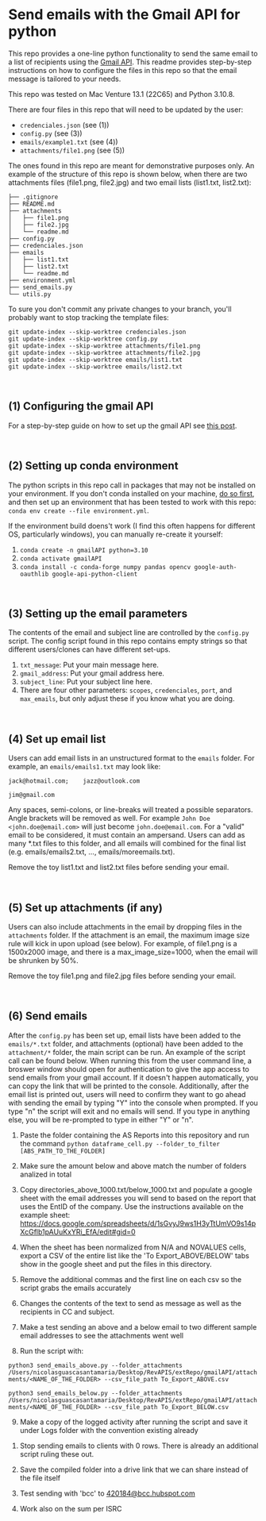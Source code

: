 # Send emails with the Gmail API for python

This repo provides a one-line python functionality to send the same email to a list of recipients using the [Gmail API](https://developers.google.com/gmail/api/guides). This readme provides step-by-step instructions on how to configure the files in this repo so that the email message is tailored to your needs.

This repo was tested on Mac Venture 13.1 (22C65) and Python 3.10.8.

There are four files in this repo that will need to be updated by the user:

- `credenciales.json` (see (1))
- `config.py` (see (3))
- `emails/example1.txt` (see (4))
- `attachments/file1.png` (see (5))

The ones found in this repo are meant for demonstrative purposes only. An example of the structure of this repo is shown below, when there are two attachments files (file1.png, file2.jpg) and two email lists (list1.txt, list2.txt):

```
├── .gitignore
├── README.md
├── attachments
│   ├── file1.png
│   ├── file2.jpg
│   └── readme.md
├── config.py
├── credenciales.json
├── emails
│   ├── list1.txt
│   ├── list2.txt
│   └── readme.md
├── environment.yml
├── send_emails.py
└── utils.py
```

To sure you don't commit any private changes to your branch, you'll probably want to stop tracking the template files:

```
git update-index --skip-worktree credenciales.json
git update-index --skip-worktree config.py
git update-index --skip-worktree attachments/file1.png
git update-index --skip-worktree attachments/file2.jpg
git update-index --skip-worktree emails/list1.txt
git update-index --skip-worktree emails/list2.txt
```

<br>

## (1) Configuring the gmail API

For a step-by-step guide on how to set up the gmail API see [this post](https://bioeconometrician.github.io/gmail_api/).

<br>

## (2) Setting up conda environment

The python scripts in this repo call in packages that may not be installed on your environment. If you don't conda installed on your machine, [do so first](https://docs.conda.io/en/latest/miniconda.html), and then set up an environment that has been tested to work with this repo: `conda env create --file environment.yml`.

If the environment build doens't work (I find this often happens for different OS, particularly windows), you can manually re-create it yourself:

1. `conda create -n gmailAPI python=3.10`
2. `conda activate gmailAPI`
3. `conda install -c conda-forge numpy pandas opencv google-auth-oauthlib google-api-python-client`

<br>

## (3) Setting up the email parameters

The contents of the email and subject line are controlled by the `config.py` script. The config script found in this repo contains empty strings so that different users/clones can have different set-ups.

1. `txt_message`: Put your main message here.
2. `gmail_address`: Put your gmail address here.
3. `subject_line`: Put your subject line here.
4. There are four other parameters: `scopes`, `credenciales`, `port`, and `max_emails`, but only adjust these if you know what you are doing.

<br>

## (4) Set up email list

Users can add email lists in an unstructured format to the `emails` folder. For example, an `emails/emails1.txt` may look like:

```
jack@hotmail.com;    jazz@outlook.com

jim@gmail.com
```

Any spaces, semi-colons, or line-breaks will treated a possible separators. Angle brackets will be removed as well. For example `John Doe <john.doe@email.com>` will just become `john.doe@email.com`. For a "valid" email to be considered, it must contain an ampersand. Users can add as many \*.txt files to this folder, and all emails will combined for the final list (e.g. emails/emails2.txt, ..., emails/moreemails.txt).

Remove the toy list1.txt and list2.txt files before sending your email.

<br>

## (5) Set up attachments (if any)

Users can also include attachments in the email by dropping files in the `attachments` folder. If the attachment is an email, the maximum image size rule will kick in upon upload (see below). For example, of file1.png is a 1500x2000 image, and there is a max_image_size=1000, when the email will be shrunken by 50%.

Remove the toy file1.png and file2.jpg files before sending your email.

<br>

## (6) Send emails

After the `config.py` has been set up, email lists have been added to the `emails/*.txt` folder, and attachments (optional) have been added to the `attachment/*` folder, the main script can be run. An example of the script call can be found below. When running this from the user command line, a broswer window should open for authentication to give the app access to send emails from your gmail account. If it doesn't happen automatically, you can copy the link that will be printed to the console. Additionally, after the email list is printed out, users will need to confirm they want to go ahead with sending the email by typing "Y" into the console when prompted. If you type "n" the script will exit and no emails will send. If you type in anything else, you will be re-prompted to type in either "Y" or "n".

<!-- STEP BY STEP TO MODIFY THE FOLDERS AND SEND EMAILS -->

1. Paste the folder containing the AS Reports into this repository and run the command `python dataframe_cell.py --folder_to_filter [ABS_PATH_TO_THE_FOLDER]`

2. Make sure the amount below and above match the number of folders analized in total

3. Copy directories_above_1000.txt/below_1000.txt and populate a google sheet with the email addresses you will send to based on the report that uses the EntID of the company. Use the instructions available on the example sheet: https://docs.google.com/spreadsheets/d/1sGvyJ9ws1H3yTtUmVO9s14pXcGflb1pAUuKxYRi_EfA/edit#gid=0

4. When the sheet has been normalized from N/A and NOVALUES cells, export a CSV of the entire list like the 'To Export_ABOVE/BELOW' tabs show in the google sheet and put the files in this directory.

5. Remove the additional commas and the first line on each csv so the script grabs the emails accurately

6. Changes the contents of the text to send as message as well as the recipients in CC and subject.

7. Make a test sending an above and a below email to two different sample email addresses to see the attachments went well

8. Run the script with:

`python3 send_emails_above.py --folder_attachments /Users/nicolasguascasantamaria/Desktop/RevAPIS/extRepo/gmailAPI/attachments/<NAME_OF_THE_FOLDER> --csv_file_path To_Export_ABOVE.csv`

`python3 send_emails_below.py --folder_attachments /Users/nicolasguascasantamaria/Desktop/RevAPIS/extRepo/gmailAPI/attachments/<NAME_OF_THE_FOLDER> --csv_file_path To_Export_BELOW.csv`

9. Make a copy of the logged activity after running the script and save it under Logs folder with the convention existing already

<!-- STEP BY STEP TO SEND THE EMAILS -->

1. Stop sending emails to clients with 0 rows. There is already an additional script ruling these out.

2. Save the compiled folder into a drive link that we can share instead of the file itself

3. Test sending with 'bcc' to 420184@bcc.hubspot.com

4. Work also on the sum per ISRC
